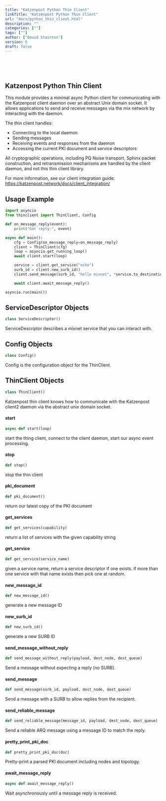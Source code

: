 ```yaml
---
title: "Katzenpost Python Thin Client"
linkTitle: "Katzenpost Python Thin Client"
url: "docs/python_thin_client.html"
description: ""
categories: [""]
tags: [""]
author: ["David Stainton"]
version: 0
draft: false
---
```


<!-- spacer -->

&nbsp;

&nbsp;


## Katzenpost Python Thin Client

This module provides a minimal async Python client for communicating with the
Katzenpost client daemon over an abstract Unix domain socket. It allows
applications to send and receive messages via the mix network by interacting
with the daemon.

The thin client handles:
- Connecting to the local daemon
- Sending messages
- Receiving events and responses from the daemon
- Accessing the current PKI document and service descriptors

All cryptographic operations, including PQ Noise transport, Sphinx
packet construction, and retransmission mechanisms are handled by the
client daemon, and not this thin client library.

For more information, see our client integration guide:
https://katzenpost.network/docs/client_integration/


Usage Example
-------------

```python
import asyncio
from thinclient import ThinClient, Config

def on_message_reply(event):
    print("Got reply:", event)

async def main():
    cfg = Config(on_message_reply=on_message_reply)
    client = ThinClient(cfg)
    loop = asyncio.get_running_loop()
    await client.start(loop)

    service = client.get_service("echo")
    surb_id = client.new_surb_id()
    client.send_message(surb_id, "hello mixnet", *service.to_destination())

    await client.await_message_reply()

asyncio.run(main())
```

<a id="katzenpost_thinclient.ServiceDescriptor"></a>

## ServiceDescriptor Objects

```python
class ServiceDescriptor()
```

ServiceDescriptor describes a mixnet service that you can interact with.

<a id="katzenpost_thinclient.Config"></a>

## Config Objects

```python
class Config()
```

Config is the configuration object for the ThinClient.

<a id="katzenpost_thinclient.ThinClient"></a>

## ThinClient Objects

```python
class ThinClient()
```

Katzenpost thin client knows how to communicate with the Katzenpost client2 daemon
via the abstract unix domain socket.

<a id="katzenpost_thinclient.ThinClient.start"></a>

#### start

```python
async def start(loop)
```

start the thing client, connect to the client daemon,
start our async event processing.

<a id="katzenpost_thinclient.ThinClient.stop"></a>

#### stop

```python
def stop()
```

stop the thin client

<a id="katzenpost_thinclient.ThinClient.pki_document"></a>

#### pki\_document

```python
def pki_document()
```

return our latest copy of the PKI document

<a id="katzenpost_thinclient.ThinClient.get_services"></a>

#### get\_services

```python
def get_services(capability)
```

return a list of services with the given capability string

<a id="katzenpost_thinclient.ThinClient.get_service"></a>

#### get\_service

```python
def get_service(service_name)
```

given a service name, return a service descriptor if one exists.
if more than one service with that name exists then pick one at random.

<a id="katzenpost_thinclient.ThinClient.new_message_id"></a>

#### new\_message\_id

```python
def new_message_id()
```

generate a new message ID

<a id="katzenpost_thinclient.ThinClient.new_surb_id"></a>

#### new\_surb\_id

```python
def new_surb_id()
```

generate a new SURB ID

<a id="katzenpost_thinclient.ThinClient.send_message_without_reply"></a>

#### send\_message\_without\_reply

```python
def send_message_without_reply(payload, dest_node, dest_queue)
```

Send a message without expecting a reply (no SURB).

<a id="katzenpost_thinclient.ThinClient.send_message"></a>

#### send\_message

```python
def send_message(surb_id, payload, dest_node, dest_queue)
```

Send a message with a SURB to allow replies from the recipient.

<a id="katzenpost_thinclient.ThinClient.send_reliable_message"></a>

#### send\_reliable\_message

```python
def send_reliable_message(message_id, payload, dest_node, dest_queue)
```

Send a reliable ARQ message using a message ID to match the reply.

<a id="katzenpost_thinclient.ThinClient.pretty_print_pki_doc"></a>

#### pretty\_print\_pki\_doc

```python
def pretty_print_pki_doc(doc)
```

Pretty-print a parsed PKI document including nodes and topology.

<a id="katzenpost_thinclient.ThinClient.await_message_reply"></a>

#### await\_message\_reply

```python
async def await_message_reply()
```

Wait asynchronously until a message reply is received.

